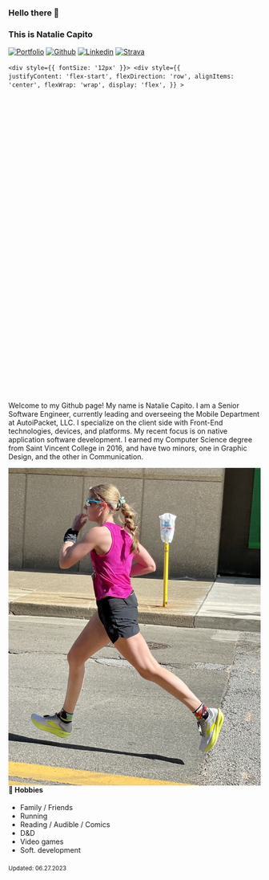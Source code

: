 ### Hello there 👋 
### This is Natalie Capito

[![Portfolio](https://img.shields.io/badge/-Github-000?style=flat&logo=Github&logoColor=white)](https://sleepylunadesigns.com/)
[![Github](https://img.shields.io/badge/-Github-000?style=flat&logo=Github&logoColor=white)](https://github.com/nataliecapito)
[![Linkedin](https://img.shields.io/badge/-LinkedIn-blue?style=flat&logo=Linkedin&logoColor=white)](https://www.linkedin.com/in/natalie-capito-33130112b/)
[![Strava](https://img.shields.io/badge/-Gmail-c14438?style=flat&logo=Gmail&logoColor=white)](https://www.strava.com/athletes/71219674)

<code><div style={{ fontSize: '12px' }}>
    <div
        style={{
            justifyContent: 'flex-start',
            flexDirection: 'row',
            alignItems: 'center',
            flexWrap: 'wrap',
            display: 'flex',
        }}
    >
        <i class="devicon-android-plain colored"></i>
        <i class="devicon-androidstudio-plain colored"></i>
        <i class="devicon-apple-original colored"></i>
        <i class="devicon-atom-original colored"></i>
        <i class="devicon-bitbucket-original-wordmark colored"></i>
        <i class="devicon-chrome-plain-wordmark colored"></i>
        <i class="devicon-confluence-original-wordmark colored"></i>
        <i class="devicon-css3-plain-wordmark colored"></i>
        <i class="devicon-eslint-original-wordmark colored"></i>
        <i class="devicon-firebase-plain-wordmark colored"></i>
        <i class="devicon-firefox-plain-wordmark colored"></i>
        <i class="devicon-git-plain-wordmark colored"></i>
        <i class="devicon-github-original-wordmark colored"></i>
        <i class="devicon-gradle-plain-wordmark colored"></i>
        <i class="devicon-html5-plain-wordmark colored"></i>
        <i class="devicon-ie10-original colored"></i>
        <i class="devicon-javascript-plain colored"></i>
        <i class="devicon-jest-plain colored"></i>
        <i class="devicon-jira-plain colored"></i>
        <i class="devicon-nodejs-plain colored"></i>
        <i class="devicon-npm-original-wordmark colored"></i>
        <i class="devicon-objectivec-plain colored"></i>
        <i class="devicon-photoshop-plain colored"></i>
        <i class="devicon-react-original-wordmark colored"></i>
        <i class="devicon-redux-original colored"></i>
        <i class="devicon-safari-plain-wordmark colored"></i>
        <i class="devicon-sass-original colored"></i>
        <i class="devicon-slack-plain-wordmark colored"></i>
        <i class="devicon-sourcetree-original-wordmark colored"></i>
        <i class="devicon-swift-plain-wordmark colored"></i>
        <i class="devicon-trello-plain-wordmark colored"></i>
        <i class="devicon-typescript-plain colored"></i>
        <i class="devicon-vscode-plain colored"></i>
        <i class="devicon-xcode-plain colored"></i>
    </div>
</div></code>

Welcome to my Github page! My name is Natalie Capito. I am a Senior Software Engineer, currently leading and overseeing the Mobile Department at AutoiPacket, LLC. I specialize on the client side with Front-End technologies, devices, and platforms. My recent focus is on native application software development. I earned my Computer Science degree from Saint Vincent College in 2016, and have two minors, one in Graphic Design, and the other in Communication.

<img 
    align="right" 
    alt="img" 
    src="/images/run.png" 
    width="auto" 
    height="auto" 
/>

#### 🌱 Hobbies 
- Family / Friends
- Running
- Reading / Audible / Comics
- D&D
- Video games
- Soft. development

<sub>Updated: 06.27.2023</sub>